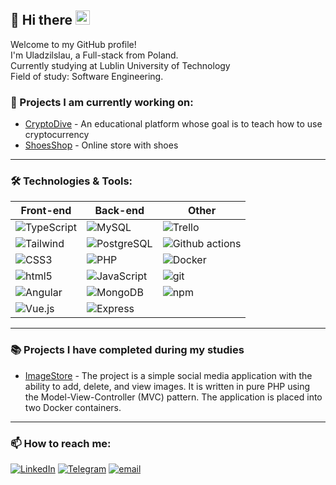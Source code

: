 ## :ocean: Hi there <img src="https://slackmojis.com/emojis/63871-clippy-tap/download" width="23"/>

Welcome to my GitHub profile!  
I'm Uladzilslau, a Full-stack from Poland.  
Currently studying at Lublin University of Technology  
Field of study: Software Engineering.

### 🔭 Projects I am currently working on:

* [CryptoDive](https://github.com/NonNoname1201/Crypto-Dive) - An educational platform whose goal is to teach how to use cryptocurrency
* [ShoesShop](https://github.com/NonNoname1201/ShoeShop) - Online store with shoes
---

### 🛠️ Technologies & Tools:

| Front-end | Back-end | Other |
| -------- | -------- | -------- |
| ![TypeScript](https://img.shields.io/badge/-TypeScript-007ACC?style=flat-square&logo=typescript&logoColor=white) | ![MySQL](https://img.shields.io/badge/-MySQL-4479A1?style=flat-square&logo=mysql&logoColor=white) | ![Trello](https://img.shields.io/badge/-Trello-0079BF?style=flat-square&logo=trello&logoColor=white) |
| ![Tailwind](https://img.shields.io/badge/-Tailwind-38B2AC?style=flat-square&logo=tailwind-css&logoColor=white) | ![PostgreSQL](https://img.shields.io/badge/-PostgreSQL-336791?style=flat-square&logo=postgresql&logoColor=white) | ![Github actions](https://img.shields.io/badge/-Github%20actions-2088FF?style=flat-square&logo=github-actions&logoColor=white) |
| ![CSS3](https://img.shields.io/badge/-CSS3-1572B6?style=flat-square&logo=css3&logoColor=white) | ![PHP](https://img.shields.io/badge/-PHP-777BB4?style=flat-square&logo=php&logoColor=white) | ![Docker](https://img.shields.io/badge/-Docker-46a2f1?style=flat-square&logo=docker&logoColor=white) |
| ![html5](https://img.shields.io/badge/-HTML5-E34F26?style=flat-square&logo=html5&logoColor=white) | ![JavaScript](https://img.shields.io/badge/-JavaScript-F9A03C?style=flat-square&logo=javascript&logoColor=white) | ![git](https://img.shields.io/badge/-Git-F05032?style=flat-square&logo=git&logoColor=white) |
| ![Angular](https://img.shields.io/badge/-Angular-DD0031?style=flat-square&logo=angular&logoColor=white) | ![MongoDB](https://img.shields.io/badge/-MongoDB-13aa52?style=flat-square&logo=mongodb&logoColor=white) | ![npm](https://img.shields.io/badge/-NPM-CB3837?style=flat-square&logo=npm&logoColor=white) |
| ![Vue.js](https://img.shields.io/badge/-Vue.js-137052?style=flat-square&logo=vue.js&logoColor=4FC08D) | ![Express](https://img.shields.io/badge/-Express-000000?style=flat-square&logo=express&logoColor=white) |


<!-- GitHub Stats
### 📈 GitHub Stats:

![Uladzislau's GitHub stats](https://github-readme-stats.vercel.app/api?username=krasnw&show_icons=true&theme=radical)
-->
---

### 📚 Projects I have completed during my studies 

* [ImageStore](https://github.com/krasnw/img-strg-Docker) - The project is a simple social media application with the ability to add, delete, and view images. It is written in pure PHP using the Model-View-Controller (MVC) pattern. The application is placed into two Docker containers.

---

### 📫 How to reach me:

[![LinkedIn](https://img.shields.io/badge/-LinkedIn-0077B5?style=flat-square&logo=linkedin&logoColor=white)](https://www.linkedin.com/in/ukras/)
[![Telegram](https://img.shields.io/badge/-Telegram-26A5E4?style=flat-square&logo=telegram&logoColor=white)](https://t.me/mr_clippy)
[![email](https://img.shields.io/badge/-Email-D14836?style=flat-square&logo=gmail&logoColor=white)](mailto:w.krasnowicki@icloud.com)
